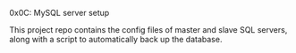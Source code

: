 0x0C: MySQL server setup

This project repo contains the config files of master and slave SQL servers,
along with a script to automatically back up the database.